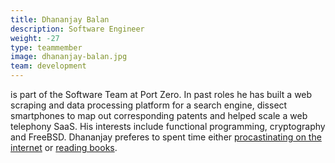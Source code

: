 ```yaml
---
title: Dhananjay Balan
description: Software Engineer
weight: -27
type: teammember
image: dhananjay-balan.jpg
team: development
---
```


is part of the Software Team at Port Zero. In past roles he has built a web scraping and data processing platform for a search engine, dissect smartphones to map out corresponding patents and helped scale a web telephony SaaS.
His interests include functional programming, cryptography and FreeBSD. 
Dhananjay preferes to spent time either [procastinating on the internet](https://dbalan.in) or [reading books](https://www.goodreads.com/user/show/22595856-dhananjay).
